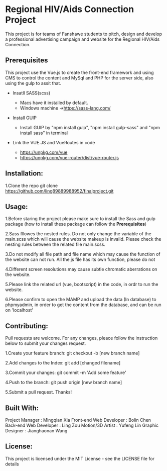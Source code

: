 # Regional HIV/Aids Connection Project
This project is for teams of Fanshawe students to pitch, design and develop a professional advertising campaign and website for the Regional HIV/Aids Connection.

## Prerequisites
This project use the Vue.js to create the front-end framework and using CMS to control the content and MySql and PHP for the server side, also using the gulp to assit that.

- Insatll SASS(scss) 
    - Macs have it installed by default.
    - Windows machine ->https://sass-lang.com/

- Install GUlP
    - Install GUlP by "npm install gulp", "npm install gulp-sass"
        and "npm install sass" in terminal

- Link the VUE.JS and VueRoutes in code
    - https://unpkg.com/vue
    - https://unpkg.com/vue-router/dist/vue-router.js


## Installation:

1.Clone the repo
    git clone https://github.com/ling89889988952/finalproject.git

## Usage:

1.Before staring the project please make sure to install the Sass and gulp package (how to install these package can follow the **Prerequisites**)

2.Sass fllowes the nested rules. Do not only change the variable of the main.scss which will cause the website makeup is invaild. Please check the nesting rules between the related file main.scss.

3.Do not modify all file path and file name which may cause the function of the website can not run. All the js file has its own function, please do not 

4.Different screen resolutions may cause subtle chromatic aberrations on the website.

5.Please link the related url (vue, bootscript) in the code, in ordr to run the website.

6.Please confirm to open the MAMP and upload the data (In database) to phpmyadmin, in order to get the content from the database, and can be run on 'localhost'



## Contributing:

Pull requests are welcome. For any changes, pleace follow the instruction below to submit your changes request.

1.Create your feature branch: git checkout -b [new branch name]

2.Add changes to the Index: git add [changed filename]

3.Commit your changes: git commit -m 'Add some feature'

4.Push to the branch: git push origin [new branch name]

5.Submit a pull request. Thanks!

## Built With:

Project Manager         : Mingqian Xia
Front-end Web Developer : Bolin Chen
Back-end Web Developer  : Ling Zou
Motion/3D Artist        : Yufeng Lin 
Graphic Designer        : Jianghaonan Wang 

## License:

This project is licensed under the MIT License - see the LICENSE file for details







